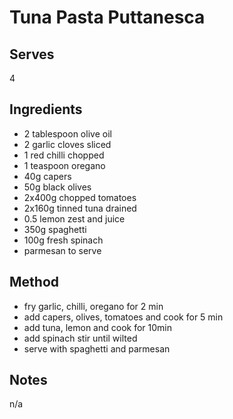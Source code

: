 # Tuna Pasta Puttanesca

## Serves
4

## Ingredients
 - 2 tablespoon olive oil
 - 2 garlic cloves sliced
 - 1 red chilli chopped
 - 1 teaspoon oregano
 - 40g capers
 - 50g black olives
 - 2x400g chopped tomatoes
 - 2x160g tinned tuna drained
 - 0.5 lemon zest and juice
 - 350g spaghetti
 - 100g fresh spinach
 - parmesan to serve

## Method
 - fry garlic, chilli, oregano for 2 min
 - add capers, olives, tomatoes and cook for 5 min
 - add tuna, lemon and cook for 10min
 - add spinach stir until wilted
 - serve with spaghetti and parmesan

## Notes
n/a
